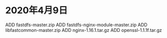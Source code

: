 # 2020年4月9日
ADD fastdfs-master.zip
ADD fastdfs-nginx-module-master.zip
ADD libfastcommon-master.zip
ADD nginx-1.16.1.tar.gz
ADD openssl-1.1.1f.tar.gz

